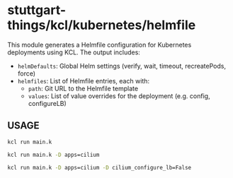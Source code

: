 # stuttgart-things/kcl/kubernetes/helmfile

This module generates a Helmfile configuration for Kubernetes deployments using KCL. The output includes:

- `helmDefaults`: Global Helm settings (verify, wait, timeout, recreatePods, force)
- `helmfiles`: List of Helmfile entries, each with:
  - `path`: Git URL to the Helmfile template
  - `values`: List of value overrides for the deployment (e.g. config, configureLB)

## USAGE

```bash
kcl run main.k
```

```bash
kcl run main.k -D apps=cilium
```

```bash
kcl run main.k -D apps=cilium -D cilium_configure_lb=False
```
